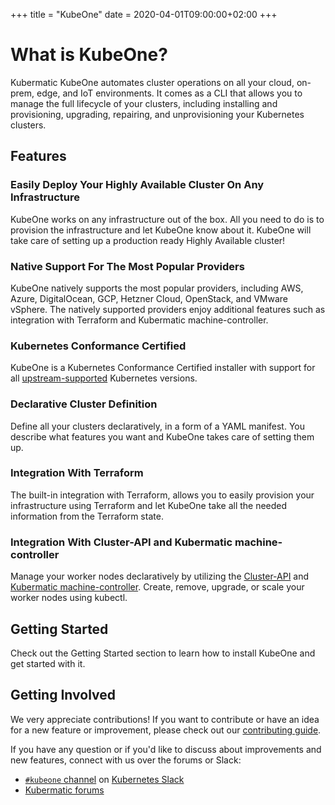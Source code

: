 +++
title = "KubeOne"
date = 2020-04-01T09:00:00+02:00
+++

# What is KubeOne?

Kubermatic KubeOne automates cluster operations on all your cloud, on-prem,
edge, and IoT environments. It comes as a CLI that allows you to manage the
full lifecycle of your clusters, including installing and provisioning,
upgrading, repairing, and unprovisioning your Kubernetes clusters.

## Features

### Easily Deploy Your Highly Available Cluster On Any Infrastructure

KubeOne works on any infrastructure out of the box. All you need to do is to
provision the infrastructure and let KubeOne know about it. KubeOne will take
care of setting up a production ready Highly Available cluster!

### Native Support For The Most Popular Providers

KubeOne natively supports the most popular providers, including AWS, Azure,
DigitalOcean, GCP, Hetzner Cloud, OpenStack, and VMware vSphere. The natively
supported providers enjoy additional features such as integration with Terraform
and Kubermatic machine-controller.

### Kubernetes Conformance Certified

KubeOne is a Kubernetes Conformance Certified installer with support for
all [upstream-supported][upstream-supported-versions] Kubernetes versions.

### Declarative Cluster Definition

Define all your clusters declaratively, in a form of a YAML manifest.
You describe what features you want and KubeOne takes care of setting them up.

### Integration With Terraform

The built-in integration with Terraform, allows you to easily provision your
infrastructure using Terraform and let KubeOne take all the needed information
from the Terraform state.

### Integration With Cluster-API and Kubermatic machine-controller

Manage your worker nodes declaratively by utilizing the [Cluster-API][cluster-api]
and [Kubermatic machine-controller][machine-controller]. Create, remove,
upgrade, or scale your worker nodes using kubectl.

## Getting Started

Check out the Getting Started section to learn how to install KubeOne and get
started with it.

## Getting Involved

We very appreciate contributions! If you want to contribute or have an idea for
a new feature or improvement, please check out our
[contributing guide][contributing-guide].

If you have any question or if you'd like to discuss about improvements and new
features, connect with us over the forums or Slack:

* [`#kubeone` channel][slack-kubeone] on [Kubernetes Slack][slack-k8s]
* [Kubermatic forums][forums]


[upstream-supported-versions]: https://kubernetes.io/docs/setup/release/version-skew-policy/#supported-versions
[cluster-api]: https://github.com/kubernetes-sigs/cluster-api
[machine-controller]: https://github.com/kubermatic/machine-controller
[contributing-guide]: https://github.com/kubermatic/kubeone/blob/master/CONTRIBUTING.md
[slack-kubeone]: https://kubernetes.slack.com/messages/CNEV2UMT7
[slack-k8s]: http://slack.k8s.io/
[forums]: https://forum.kubermatic.com/
